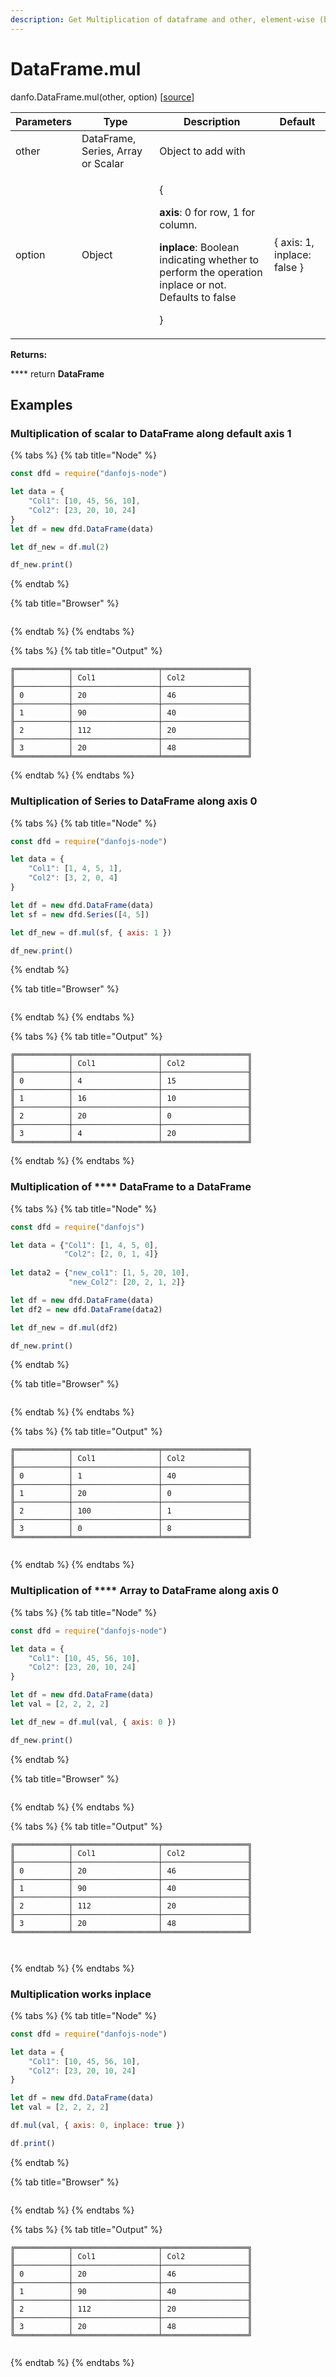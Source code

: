 ```yaml
---
description: Get Multiplication of dataframe and other, element-wise (binary operator mul).
---
```


# DataFrame.mul

danfo.DataFrame.mul(other, option) \[[source](https://github.com/opensource9ja/danfojs/blob/fe56860b0a303d218d60ba71dee6abf594401556/danfojs/src/core/frame.js#L347)]

| Parameters | Type                               | Description                                                                                                                                                                                  | Default                      |
| ---------- | ---------------------------------- | -------------------------------------------------------------------------------------------------------------------------------------------------------------------------------------------- | ---------------------------- |
| other      | DataFrame, Series, Array or Scalar | Object to add with                                                                                                                                                                           |                              |
| option     | Object                             | <p>{</p><p><strong>axis</strong>: 0 for row, 1 for column.</p><p><strong>inplace</strong>: Boolean indicating whether to perform the operation inplace or not. Defaults to false</p><p>}</p> | { axis: 1, inplace: false }  |

**Returns:**

&#x20;      ****       return **DataFrame**

## **Examples**

### Multiplication of **scalar to** DataFrame along default axis 1

{% tabs %}
{% tab title="Node" %}
```javascript
const dfd = require("danfojs-node")

let data = {
    "Col1": [10, 45, 56, 10],
    "Col2": [23, 20, 10, 24]
}
let df = new dfd.DataFrame(data)

let df_new = df.mul(2)

df_new.print()
```
{% endtab %}

{% tab title="Browser" %}
```
```
{% endtab %}
{% endtabs %}

{% tabs %}
{% tab title="Output" %}
```
╔════════════╤═══════════════════╤═══════════════════╗
║            │ Col1              │ Col2              ║
╟────────────┼───────────────────┼───────────────────╢
║ 0          │ 20                │ 46                ║
╟────────────┼───────────────────┼───────────────────╢
║ 1          │ 90                │ 40                ║
╟────────────┼───────────────────┼───────────────────╢
║ 2          │ 112               │ 20                ║
╟────────────┼───────────────────┼───────────────────╢
║ 3          │ 20                │ 48                ║
╚════════════╧═══════════════════╧═══════════════════╝
```
{% endtab %}
{% endtabs %}

### Multiplication of  **Series to** DataFrame along axis 0

{% tabs %}
{% tab title="Node" %}
```javascript
const dfd = require("danfojs-node")

let data = {
    "Col1": [1, 4, 5, 1],
    "Col2": [3, 2, 0, 4]
}

let df = new dfd.DataFrame(data)
let sf = new dfd.Series([4, 5])

let df_new = df.mul(sf, { axis: 1 })

df_new.print()
```
{% endtab %}

{% tab title="Browser" %}
```
```
{% endtab %}
{% endtabs %}

{% tabs %}
{% tab title="Output" %}
```
╔════════════╤═══════════════════╤═══════════════════╗
║            │ Col1              │ Col2              ║
╟────────────┼───────────────────┼───────────────────╢
║ 0          │ 4                 │ 15                ║
╟────────────┼───────────────────┼───────────────────╢
║ 1          │ 16                │ 10                ║
╟────────────┼───────────────────┼───────────────────╢
║ 2          │ 20                │ 0                 ║
╟────────────┼───────────────────┼───────────────────╢
║ 3          │ 4                 │ 20                ║
╚════════════╧═══════════════════╧═══════════════════╝

```
{% endtab %}
{% endtabs %}

### Multiplication of  ****  DataFrame to a DataFrame

{% tabs %}
{% tab title="Node" %}
```javascript
const dfd = require("danfojs")

let data = {"Col1": [1, 4, 5, 0], 
            "Col2": [2, 0, 1, 4]}
            
let data2 = {"new_col1": [1, 5, 20, 10],
             "new_Col2": [20, 2, 1, 2]}

let df = new dfd.DataFrame(data)
let df2 = new dfd.DataFrame(data2)

let df_new = df.mul(df2)

df_new.print()

```
{% endtab %}

{% tab title="Browser" %}
```
```
{% endtab %}
{% endtabs %}

{% tabs %}
{% tab title="Output" %}
```
╔════════════╤═══════════════════╤═══════════════════╗
║            │ Col1              │ Col2              ║
╟────────────┼───────────────────┼───────────────────╢
║ 0          │ 1                 │ 40                ║
╟────────────┼───────────────────┼───────────────────╢
║ 1          │ 20                │ 0                 ║
╟────────────┼───────────────────┼───────────────────╢
║ 2          │ 100               │ 1                 ║
╟────────────┼───────────────────┼───────────────────╢
║ 3          │ 0                 │ 8                 ║
╚════════════╧═══════════════════╧═══════════════════╝


```
{% endtab %}
{% endtabs %}

### Multiplication of **** Array to DataFrame along axis 0

{% tabs %}
{% tab title="Node" %}
```javascript
const dfd = require("danfojs-node")

let data = {
    "Col1": [10, 45, 56, 10],
    "Col2": [23, 20, 10, 24]
}

let df = new dfd.DataFrame(data)
let val = [2, 2, 2, 2]

let df_new = df.mul(val, { axis: 0 })

df_new.print()
```
{% endtab %}

{% tab title="Browser" %}
```
```
{% endtab %}
{% endtabs %}

{% tabs %}
{% tab title="Output" %}
```
╔════════════╤═══════════════════╤═══════════════════╗
║            │ Col1              │ Col2              ║
╟────────────┼───────────────────┼───────────────────╢
║ 0          │ 20                │ 46                ║
╟────────────┼───────────────────┼───────────────────╢
║ 1          │ 90                │ 40                ║
╟────────────┼───────────────────┼───────────────────╢
║ 2          │ 112               │ 20                ║
╟────────────┼───────────────────┼───────────────────╢
║ 3          │ 20                │ 48                ║
╚════════════╧═══════════════════╧═══════════════════╝



```
{% endtab %}
{% endtabs %}

### Multiplication works inplace

{% tabs %}
{% tab title="Node" %}
```javascript
const dfd = require("danfojs-node")

let data = {
    "Col1": [10, 45, 56, 10],
    "Col2": [23, 20, 10, 24]
}

let df = new dfd.DataFrame(data)
let val = [2, 2, 2, 2]

df.mul(val, { axis: 0, inplace: true })

df.print()
```
{% endtab %}

{% tab title="Browser" %}
```
```
{% endtab %}
{% endtabs %}

{% tabs %}
{% tab title="Output" %}
```
╔════════════╤═══════════════════╤═══════════════════╗
║            │ Col1              │ Col2              ║
╟────────────┼───────────────────┼───────────────────╢
║ 0          │ 20                │ 46                ║
╟────────────┼───────────────────┼───────────────────╢
║ 1          │ 90                │ 40                ║
╟────────────┼───────────────────┼───────────────────╢
║ 2          │ 112               │ 20                ║
╟────────────┼───────────────────┼───────────────────╢
║ 3          │ 20                │ 48                ║
╚════════════╧═══════════════════╧═══════════════════╝


```
{% endtab %}
{% endtabs %}

